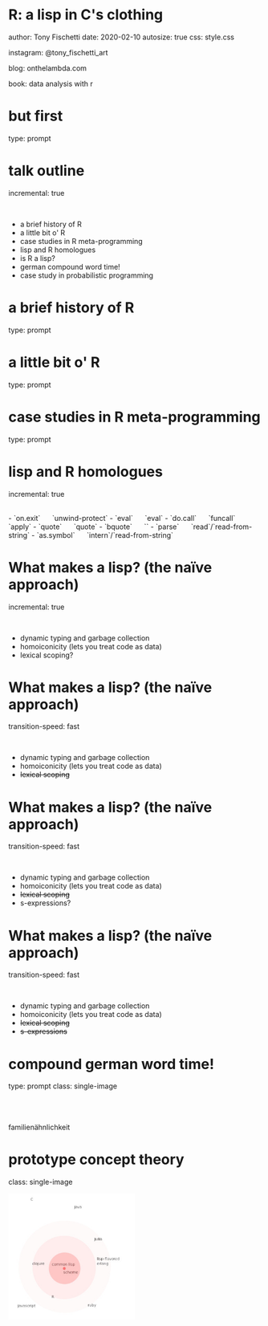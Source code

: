 
R: a lisp in C's clothing
========================================================
author: Tony Fischetti
date: 2020-02-10
autosize: true
css: style.css

instagram: @tony_fischetti_art

blog: onthelambda.com

book: data analysis with r



but first
========================================================
type: prompt


talk outline
========================================================
incremental: true

<br>

  - a brief history of R
  - a little bit o' R
  - case studies in R meta-programming
  - lisp and R homologues
  - is R a lisp?
  - german compound word time!
  - case study in probabilistic programming






a brief history of R
========================================================
type: prompt


a little bit o' R
========================================================
type: prompt


case studies in R meta-programming
========================================================
type: prompt


lisp and R homologues
========================================================
incremental: true

<br>
  - `on.exit` &nbsp;&nbsp;&nbsp;&nbsp; `unwind-protect`
  - `eval` &nbsp;&nbsp;&nbsp;&nbsp; `eval`
  - `do.call` &nbsp;&nbsp;&nbsp;&nbsp; `funcall` &nbsp;&nbsp;&nbsp;&nbsp; `apply`
  - `quote` &nbsp;&nbsp;&nbsp;&nbsp; `quote`
  - `bquote` &nbsp;&nbsp;&nbsp;&nbsp; `<backquote>`
  - `parse` &nbsp;&nbsp;&nbsp;&nbsp; `read`/`read-from-string`
  - `as.symbol` &nbsp;&nbsp;&nbsp;&nbsp; `intern`/`read-from-string`

  

What makes a lisp? (the naïve approach)
========================================================
incremental: true

<br>

  - dynamic typing and garbage collection
  - homoiconicity (lets you treat code as data)
  - lexical scoping?
  

What makes a lisp? (the naïve approach)
========================================================
transition-speed: fast

<br>

  - dynamic typing and garbage collection
  - homoiconicity (lets you treat code as data)
  - ~~lexical scoping~~
  
  
What makes a lisp? (the naïve approach)
========================================================
transition-speed: fast

<br>

  - dynamic typing and garbage collection
  - homoiconicity (lets you treat code as data)
  - ~~lexical scoping~~
  - s-expressions?


What makes a lisp? (the naïve approach)
========================================================
transition-speed: fast

<br>

  - dynamic typing and garbage collection
  - homoiconicity (lets you treat code as data)
  - ~~lexical scoping~~
  - ~~s-expressions~~
  
  
  
  
compound german word time!
========================================================
type: prompt
class: single-image

<br>
<br>
<br>
familienähnlichkeit



  
prototype concept theory
========================================================
class: single-image

<img src="./media/lisp-prototype-theory.jpg" title="plot of chunk unnamed-chunk-1" alt="plot of chunk unnamed-chunk-1" width="50%" height="50%" />

